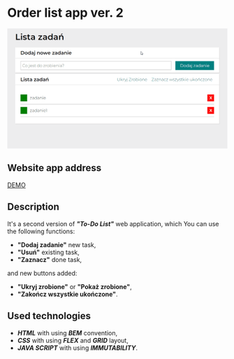 # Order list app ver. 2

![Order_list](media/Listv2.gif)

## Website app address

[DEMO](https://gizmomochu.github.io/ListV2/)

## Description

It's a second version of ***"To-Do List"*** web application, which You can use the following functions:
- **"Dodaj zadanie"** new task,
- **"Usuń"** existing task,
- **"Zaznacz"** done task,

and new buttons added:
- **"Ukryj zrobione"** or **"Pokaż zrobione"**,
- **"Zakończ wszystkie ukończone"**.

## Used technologies

- ***HTML*** with using ***BEM*** convention,
- ***CSS*** with using ***FLEX*** and ***GRID*** layout,
- ***JAVA SCRIPT*** with using ***IMMUTABILITY***.
